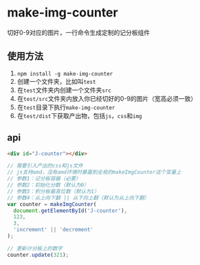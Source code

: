 # make-img-counter

切好0-9对应的图片，一行命令生成定制的记分板组件

## 使用方法
1. `npm install -g make-img-counter`
2. 创建一个文件夹，比如叫`test`
3. 在`test`文件夹内创建一个文件夹`src`
4. 在`test/src`文件夹内放入你已经切好的0-9的图片（宽高必须一致）
5. 在`test`目录下执行`make-img-counter`
6. 在`test/dist`下获取产出物，包括`js`，`css`和`img`

## api
```html
<div id="J-counter"></div>
```

```javascript
// 需要引入产出的css和js文件
// js支持amd，没有amd环境时暴露到全局的makeImgCounter这个变量上
// 参数1：记分板容器（必要）
// 参数2：初始化分数（默认为0）
// 参数3：积分板最高位数（默认为1）
// 参数4：从上向下翻 || 从下向上翻（默认为从上向下翻） 
var counter = makeImgCounter(
  document.getElementById('J-counter'),
  123,
  3,
  'increment' || 'decrement'
);

// 更新计分板上的数字
counter.update(321);
```